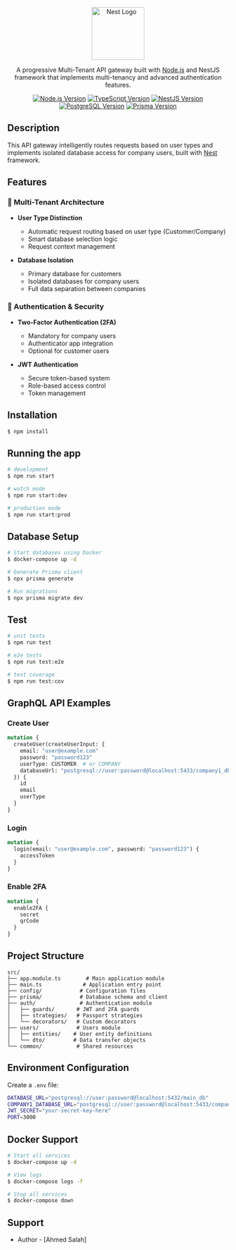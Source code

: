 <p align="center">
  <a href="http://nestjs.com/" target="blank"><img src="https://nestjs.com/img/logo-small.svg" width="120" alt="Nest Logo" /></a>
</p>

<p align="center">A progressive Multi-Tenant API gateway built with <a href="http://nodejs.org" target="_blank">Node.js</a> and NestJS framework that implements multi-tenancy and advanced authentication features.</p>

<p align="center">
  <a href="https://nodejs.org/en/" target="_blank"><img src="https://img.shields.io/badge/Node.js-%3E%3D%2016-green" alt="Node.js Version" /></a>
  <a href="https://www.typescriptlang.org/" target="_blank"><img src="https://img.shields.io/badge/TypeScript-5.0-blue" alt="TypeScript Version" /></a>
  <a href="https://nestjs.com/" target="_blank"><img src="https://img.shields.io/badge/NestJS-10.0-red" alt="NestJS Version" /></a>
  <a href="https://www.postgresql.org/" target="_blank"><img src="https://img.shields.io/badge/PostgreSQL-13-blue" alt="PostgreSQL Version" /></a>
  <a href="https://www.prisma.io/" target="_blank"><img src="https://img.shields.io/badge/Prisma-5.0-blue" alt="Prisma Version" /></a>
</p>

## Description

This API gateway intelligently routes requests based on user types and implements isolated database access for company users, built with [Nest](https://github.com/nestjs/nest) framework.

## Features

### 🏢 Multi-Tenant Architecture
- **User Type Distinction**
  - Automatic request routing based on user type (Customer/Company)
  - Smart database selection logic
  - Request context management

- **Database Isolation**
  - Primary database for customers
  - Isolated databases for company users
  - Full data separation between companies

### 🔐 Authentication & Security
- **Two-Factor Authentication (2FA)**
  - Mandatory for company users
  - Authenticator app integration
  - Optional for customer users

- **JWT Authentication**
  - Secure token-based system
  - Role-based access control
  - Token management

## Installation

```bash
$ npm install
```

## Running the app

```bash
# development
$ npm run start

# watch mode
$ npm run start:dev

# production mode
$ npm run start:prod
```

## Database Setup

```bash
# Start databases using Docker
$ docker-compose up -d

# Generate Prisma client
$ npx prisma generate

# Run migrations
$ npx prisma migrate dev
```

## Test

```bash
# unit tests
$ npm run test

# e2e tests
$ npm run test:e2e

# test coverage
$ npm run test:cov
```

## GraphQL API Examples

### Create User
```graphql
mutation {
  createUser(createUserInput: {
    email: "user@example.com"
    password: "password123"
    userType: CUSTOMER  # or COMPANY
    databaseUrl: "postgresql://user:password@localhost:5433/company1_db"  # for company users
  }) {
    id
    email
    userType
  }
}
```

### Login
```graphql
mutation {
  login(email: "user@example.com", password: "password123") {
    accessToken
  }
}
```

### Enable 2FA
```graphql
mutation {
  enable2FA {
    secret
    qrCode
  }
}
```

## Project Structure
```
src/
├── app.module.ts        # Main application module
├── main.ts             # Application entry point
├── config/            # Configuration files
├── prisma/            # Database schema and client
├── auth/              # Authentication module
│   ├── guards/       # JWT and 2FA guards
│   ├── strategies/   # Passport strategies
│   └── decorators/   # Custom decorators
├── users/            # Users module
│   ├── entities/    # User entity definitions
│   └── dto/         # Data transfer objects
└── common/           # Shared resources
```

## Environment Configuration

Create a `.env` file:
```bash
DATABASE_URL="postgresql://user:password@localhost:5432/main_db"
COMPANY1_DATABASE_URL="postgresql://user:password@localhost:5433/company1_db"
JWT_SECRET="your-secret-key-here"
PORT=3000
```

## Docker Support

```bash
# Start all services
$ docker-compose up -d

# View logs
$ docker-compose logs -f

# Stop all services
$ docker-compose down
```

## Support

- Author - [Ahmed Salah]

